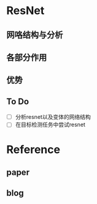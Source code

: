 # ResNet
## 网咯结构与分析
## 各部分作用
## 优势


## To Do
- [ ] 分析resnet以及变体的网络结构
- [ ] 在目标检测任务中尝试resnet
# Reference
## paper

## blog
